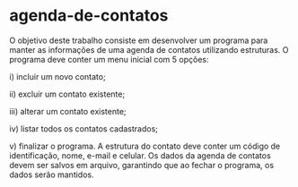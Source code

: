 # agenda-de-contatos

O objetivo deste trabalho consiste em desenvolver um programa para manter as informações de uma agenda de contatos utilizando estruturas. O programa deve conter um menu inicial com 5 opções: 

i) incluir um novo contato; 

ii) excluir um contato existente;

iii) alterar um contato existente; 

iv) listar todos os contatos cadastrados; 

v) finalizar o programa. A estrutura do contato deve conter um código de identificação, nome, e-mail e celular. Os dados da agenda de contatos devem ser salvos em arquivo, garantindo que ao fechar o programa, os dados serão mantidos.